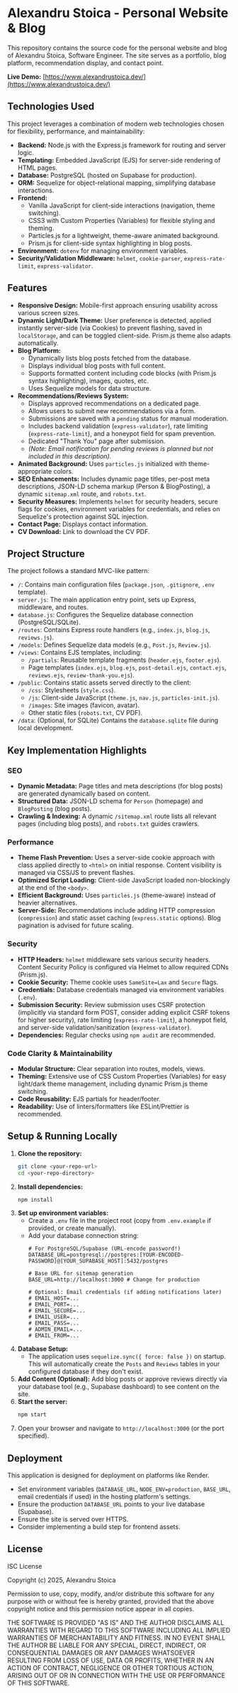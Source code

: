 # Alexandru Stoica - Personal Website & Blog

This repository contains the source code for the personal website and blog of Alexandru Stoica, Software Engineer. The site serves as a portfolio, blog platform, recommendation display, and contact point.

**Live Demo:** [https://www.alexandrustoica.dev/](https://www.alexandrustoica.dev/)

## Technologies Used

This project leverages a combination of modern web technologies chosen for flexibility, performance, and maintainability:

* **Backend:** Node.js with the Express.js framework for routing and server logic.
* **Templating:** Embedded JavaScript (EJS) for server-side rendering of HTML pages.
* **Database:** PostgreSQL (hosted on Supabase for production).
* **ORM:** Sequelize for object-relational mapping, simplifying database interactions.
* **Frontend:**
    * Vanilla JavaScript for client-side interactions (navigation, theme switching).
    * CSS3 with Custom Properties (Variables) for flexible styling and theming.
    * Particles.js for a lightweight, theme-aware animated background.
    * Prism.js for client-side syntax highlighting in blog posts.
* **Environment:** `dotenv` for managing environment variables.
* **Security/Validation Middleware:** `helmet`, `cookie-parser`, `express-rate-limit`, `express-validator`.

## Features

* **Responsive Design:** Mobile-first approach ensuring usability across various screen sizes.
* **Dynamic Light/Dark Theme:** User preference is detected, applied instantly server-side (via Cookies) to prevent flashing, saved in `localStorage`, and can be toggled client-side. Prism.js theme also adapts automatically.
* **Blog Platform:**
    * Dynamically lists blog posts fetched from the database.
    * Displays individual blog posts with full content.
    * Supports formatted content including code blocks (with Prism.js syntax highlighting), images, quotes, etc.
    * Uses Sequelize models for data structure.
* **Recommendations/Reviews System:**
    * Displays approved recommendations on a dedicated page.
    * Allows users to submit new recommendations via a form.
    * Submissions are saved with a `pending` status for manual moderation.
    * Includes backend validation (`express-validator`), rate limiting (`express-rate-limit`), and a honeypot field for spam prevention.
    * Dedicated "Thank You" page after submission.
    * *(Note: Email notification for pending reviews is planned but not included in this description).*
* **Animated Background:** Uses `particles.js` initialized with theme-appropriate colors.
* **SEO Enhancements:** Includes dynamic page titles, per-post meta descriptions, JSON-LD schema markup (Person & BlogPosting), a dynamic `sitemap.xml` route, and `robots.txt`.
* **Security Measures:** Implements `helmet` for security headers, secure flags for cookies, environment variables for credentials, and relies on Sequelize's protection against SQL injection.
* **Contact Page:** Displays contact information.
* **CV Download:** Link to download the CV PDF.

## Project Structure

The project follows a standard MVC-like pattern:

* `/`: Contains main configuration files (`package.json`, `.gitignore`, `.env` template).
* `server.js`: The main application entry point, sets up Express, middleware, and routes.
* `database.js`: Configures the Sequelize database connection (PostgreSQL/SQLite).
* `/routes`: Contains Express route handlers (e.g., `index.js`, `blog.js`, `reviews.js`).
* `/models`: Defines Sequelize data models (e.g., `Post.js`, `Review.js`).
* `/views`: Contains EJS templates, including:
    * `/partials`: Reusable template fragments (`header.ejs`, `footer.ejs`).
    * Page templates (`index.ejs`, `blog.ejs`, `post-detail.ejs`, `contact.ejs`, `reviews.ejs`, `review-thank-you.ejs`).
* `/public`: Contains static assets served directly to the client:
    * `/css`: Stylesheets (`style.css`).
    * `/js`: Client-side JavaScript (`theme.js`, `nav.js`, `particles-init.js`).
    * `/images`: Site images (favicon, avatar).
    * Other static files (`robots.txt`, CV PDF).
* `/data`: (Optional, for SQLite) Contains the `database.sqlite` file during local development.

## Key Implementation Highlights

### SEO

* **Dynamic Metadata:** Page titles and meta descriptions (for blog posts) are generated dynamically based on content.
* **Structured Data:** JSON-LD schema for `Person` (homepage) and `BlogPosting` (blog posts).
* **Crawling & Indexing:** A dynamic `/sitemap.xml` route lists all relevant pages (including blog posts), and `robots.txt` guides crawlers.

### Performance

* **Theme Flash Prevention:** Uses a server-side cookie approach with class applied directly to `<html>` on initial response. Content visibility is managed via CSS/JS to prevent flashes.
* **Optimized Script Loading:** Client-side JavaScript loaded non-blockingly at the end of the `<body>`.
* **Efficient Background:** Uses `particles.js` (theme-aware) instead of heavier alternatives.
* **Server-Side:** Recommendations include adding HTTP compression (`compression`) and static asset caching (`express.static` options). Blog pagination is advised for future scaling.

### Security

* **HTTP Headers:** `helmet` middleware sets various security headers. Content Security Policy is configured via Helmet to allow required CDNs (Prism.js).
* **Cookie Security:** Theme cookie uses `SameSite=Lax` and `Secure` flags.
* **Credentials:** Database credentials managed via environment variables (`.env`).
* **Submission Security:** Review submission uses CSRF protection (implicitly via standard form POST, consider adding explicit CSRF tokens for higher security), rate limiting (`express-rate-limit`), a honeypot field, and server-side validation/sanitization (`express-validator`).
* **Dependencies:** Regular checks using `npm audit` are recommended.

### Code Clarity & Maintainability

* **Modular Structure:** Clear separation into routes, models, views.
* **Theming:** Extensive use of CSS Custom Properties (Variables) for easy light/dark theme management, including dynamic Prism.js theme switching.
* **Code Reusability:** EJS partials for header/footer.
* **Readability:** Use of linters/formatters like ESLint/Prettier is recommended.

## Setup & Running Locally

1.  **Clone the repository:**
    ```bash
    git clone <your-repo-url>
    cd <your-repo-directory>
    ```
2.  **Install dependencies:**
    ```bash
    npm install
    ```
3.  **Set up environment variables:**
    * Create a `.env` file in the project root (copy from `.env.example` if provided, or create manually).
    * Add your database connection string:
        ```dotenv
        # For PostgreSQL/Supabase (URL-encode password!)
        DATABASE_URL=postgresql://postgres:[YOUR-ENCODED-PASSWORD]@[YOUR_SUPABASE_HOST]:5432/postgres

        # Base URL for sitemap generation
        BASE_URL=http://localhost:3000 # Change for production

        # Optional: Email credentials (if adding notifications later)
        # EMAIL_HOST=...
        # EMAIL_PORT=...
        # EMAIL_SECURE=...
        # EMAIL_USER=...
        # EMAIL_PASS=...
        # ADMIN_EMAIL=...
        # EMAIL_FROM=...
        ```
4.  **Database Setup:**
    * The application uses `sequelize.sync({ force: false })` on startup. This will automatically create the `Posts` and `Reviews` tables in your configured database if they don't exist.
5.  **Add Content (Optional):** Add blog posts or approve reviews directly via your database tool (e.g., Supabase dashboard) to see content on the site.
6.  **Start the server:**
    ```bash
    npm start
    ```
7.  Open your browser and navigate to `http://localhost:3000` (or the port specified).

## Deployment

This application is designed for deployment on platforms like Render.

* Set environment variables (`DATABASE_URL`, `NODE_ENV=production`, `BASE_URL`, email credentials if used) in the hosting platform's settings.
* Ensure the production `DATABASE_URL` points to your live database (Supabase).
* Ensure the site is served over HTTPS.
* Consider implementing a build step for frontend assets.

## License

ISC License

Copyright (c) 2025, Alexandru Stoica

Permission to use, copy, modify, and/or distribute this software for any
purpose with or without fee is hereby granted, provided that the above
copyright notice and this permission notice appear in all copies.

THE SOFTWARE IS PROVIDED "AS IS" AND THE AUTHOR DISCLAIMS ALL WARRANTIES
WITH REGARD TO THIS SOFTWARE INCLUDING ALL IMPLIED WARRANTIES OF
MERCHANTABILITY AND FITNESS. IN NO EVENT SHALL THE AUTHOR BE LIABLE FOR
ANY SPECIAL, DIRECT, INDIRECT, OR CONSEQUENTIAL DAMAGES OR ANY DAMAGES
WHATSOEVER RESULTING FROM LOSS OF USE, DATA OR PROFITS, WHETHER IN AN
ACTION OF CONTRACT, NEGLIGENCE OR OTHER TORTIOUS ACTION, ARISING OUT OF
OR IN CONNECTION WITH THE USE OR PERFORMANCE OF THIS SOFTWARE.